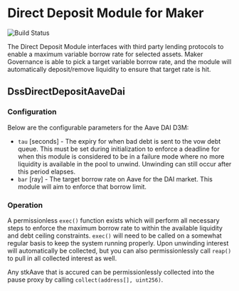 # Direct Deposit Module for Maker
![Build Status](https://github.com/makerdao/dss-direct-deposit/actions/workflows/.github/workflows/tests.yaml/badge.svg?branch=master)

The Direct Deposit Module interfaces with third party lending protocols to enable a maximum variable borrow rate for selected assets. Maker Governance is able to pick a target variable borrow rate, and the module will automatically deposit/remove liquidity to ensure that target rate is hit.

## DssDirectDepositAaveDai

### Configuration

Below are the configurable parameters for the Aave DAI D3M:

- `tau` [seconds] - The expiry for when bad debt is sent to the vow debt queue. This must be set during initialization to enforce a deadline for when this module is considered to be in a failure mode where no more liquidity is available in the pool to unwind. Unwinding can still occur after this period elapses.
- `bar` [ray] - The target borrow rate on Aave for the DAI market. This module will aim to enforce that borrow limit.

### Operation

A permissionless `exec()` function exists which will perform all necessary steps to enforce the maximum borrow rate to within the available liquidity and debt ceiling constraints. `exec()` will need to be called on a somewhat regular basis to keep the system running properly. Upon unwinding interest will automatically be collected, but you can also permissionlessly call `reap()` to pull in all collected interest as well.

Any stkAave that is accured can be permissionlessly collected into the pause proxy by calling `collect(address[], uint256)`.
